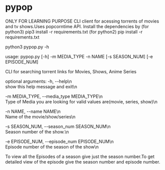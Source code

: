 # pypop
ONLY FOR LEARNING PURPOSE
CLI client for acessing torrents of movies and tv shows.Uses popcorntime API.
Install the dependencies by (for python3) pip3 install -r requirements.txt (for python2) pip install -r requirements.txt

python3 pypop.py -h 

usage: pypop.py [-h] -m MEDIA_TYPE -n NAME [-s SEASON_NUM] [-e EPISODE_NUM]

CLI for searching torrent links for Movies, Shows, Anime Series

optional arguments:
-h, --help\n            
show this help message and exit\n

-m MEDIA_TYPE, --media_type MEDIA_TYPE\n    
Type of Media you are looking for valid values are(movie, series, show)\n
                                     
-n NAME, --name NAME\n  
Name of the movie/show/series\n
  
-s SEASON_NUM, --season_num SEASON_NUM\n    
Season number of the show.\n
                        
                        
-e EPISODE_NUM, --episode_num EPISODE_NUM\n   
Episode number of the season of the show\n
                        

To view all the Episodes of a season give just the season number.To get
detailed view of the episode give the season number and episode number.

